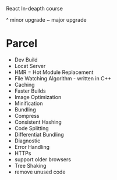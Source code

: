 React In-deapth course


^  minor upgrade
~  major upgrade 
# Parcel
- Dev Build
- Locat Server
- HMR = Hot Module Replacement
- File Watching Algorithm - written in C++
- Caching
- Faster Builds
- Image Optimization
- Minification
- Bundling
- Compress
- Consistent Hashing
- Code Splitting
- Differentiat Bundling
- Diagnostic
- Error Handling
- HTTPs
- support older browsers
- Tree Shaking
- remove unused code

